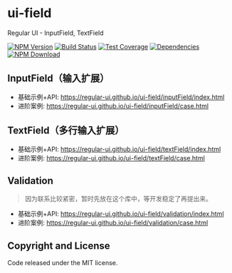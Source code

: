 # ui-field

Regular UI - InputField, TextField

[![NPM Version][npm-img]][npm-url]
[![Build Status][travis-img]][travis-url]
[![Test Coverage][coveralls-img]][coveralls-url]
[![Dependencies][david-img]][david-url]
[![NPM Download][download-img]][download-url]

[npm-img]: http://img.shields.io/npm/v/rgui-ui-field.svg?style=flat-square
[npm-url]: http://npmjs.org/package/rgui-ui-field
[travis-img]: https://img.shields.io/travis/regular-ui/ui-field.svg?style=flat-square
[travis-url]: https://travis-ci.org/regular-ui/ui-field
[coveralls-img]: https://img.shields.io/coveralls/regular-ui/ui-field.svg?style=flat-square
[coveralls-url]: https://coveralls.io/r/regular-ui/ui-field
[david-img]: http://img.shields.io/david/regular-ui/ui-field.svg?style=flat-square
[david-url]: https://david-dm.org/regular-ui/ui-field
[download-img]: https://img.shields.io/npm/dm/rgui-ui-field.svg?style=flat-square
[download-url]: https://npmjs.org/package/rgui-ui-field

## InputField（输入扩展）

- 基础示例+API: https://regular-ui.github.io/ui-field/inputField/index.html
- 进阶案例: https://regular-ui.github.io/ui-field/inputField/case.html

## TextField（多行输入扩展）

- 基础示例+API: https://regular-ui.github.io/ui-field/textField/index.html
- 进阶案例: https://regular-ui.github.io/ui-field/textField/case.html

## Validation

> 因为联系比较紧密，暂时先放在这个库中，等开发稳定了再提出来。

- 基础示例+API: https://regular-ui.github.io/ui-field/validation/index.html
- 进阶案例: https://regular-ui.github.io/ui-field/validation/case.html

## Copyright and License

Code released under the MIT license.
